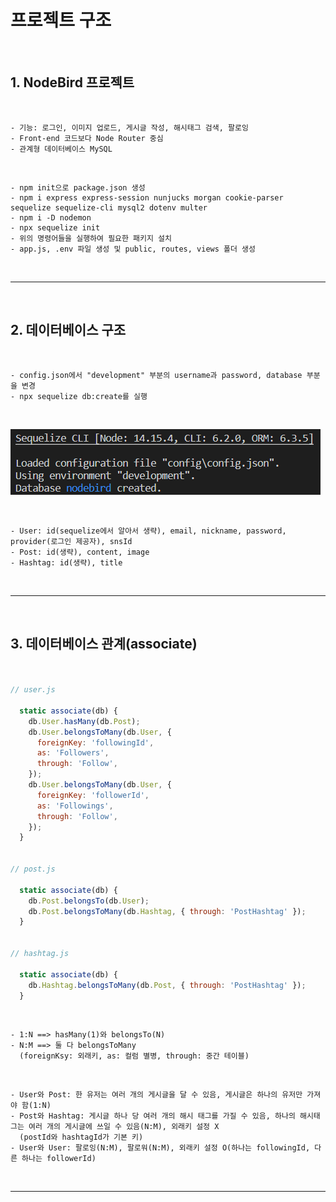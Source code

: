 # 프로젝트 구조

<br>

## 1. NodeBird 프로젝트

<br>

    - 기능: 로그인, 이미지 업로드, 게시글 작성, 해시태그 검색, 팔로잉
    - Front-end 코드보다 Node Router 중심
    - 관계형 데이터베이스 MySQL
  
<br>

    - npm init으로 package.json 생성
    - npm i express express-session nunjucks morgan cookie-parser sequelize sequelize-cli mysql2 dotenv multer
    - npm i -D nodemon
    - npx sequelize init
    - 위의 명령어들을 실행하여 필요한 패키지 설치
    - app.js, .env 파일 생성 및 public, routes, views 폴더 생성

<br>

***

<br>

## 2. 데이터베이스 구조

<br>

    - config.json에서 "development" 부분의 username과 password, database 부분을 변경
    - npx sequelize db:create를 실행

<br>

![sequelize](https://github.com/daldalhada/Express/blob/main/image/9/9-1/Express1.PNG)

<br>

    - User: id(sequelize에서 알아서 생략), email, nickname, password, provider(로그인 제공자), snsId
    - Post: id(생략), content, image
    - Hashtag: id(생략), title

<br>

***

<br>

## 3. 데이터베이스 관계(associate)

```javascript


// user.js

  static associate(db) {
    db.User.hasMany(db.Post);
    db.User.belongsToMany(db.User, {
      foreignKey: 'followingId',
      as: 'Followers',
      through: 'Follow',
    });
    db.User.belongsToMany(db.User, {
      foreignKey: 'followerId',
      as: 'Followings',
      through: 'Follow',
    });
  }


// post.js

  static associate(db) {
    db.Post.belongsTo(db.User);
    db.Post.belongsToMany(db.Hashtag, { through: 'PostHashtag' });
  }


// hashtag.js

  static associate(db) {
    db.Hashtag.belongsToMany(db.Post, { through: 'PostHashtag' });
  }

```

<br>

    - 1:N ==> hasMany(1)와 belongsTo(N)
    - N:M ==> 둘 다 belongsToMany
      (foreignKsy: 외래키, as: 컬럼 별병, through: 중간 테이블)

<br>

    - User와 Post: 한 유저는 여러 개의 게시글을 달 수 있음, 게시글은 하나의 유저만 가져야 함(1:N)
    - Post와 Hashtag: 게시글 하나 당 여러 개의 해시 태그를 가질 수 있음, 하나의 해시태그는 여러 개의 게시글에 쓰일 수 있음(N:M), 외래키 설정 X
      (postId와 hashtagId가 기본 키)
    - User와 User: 팔로잉(N:M), 팔로워(N:M), 외래키 설정 O(하나는 followingId, 다른 하나는 followerId)

<br>

***

<br>
